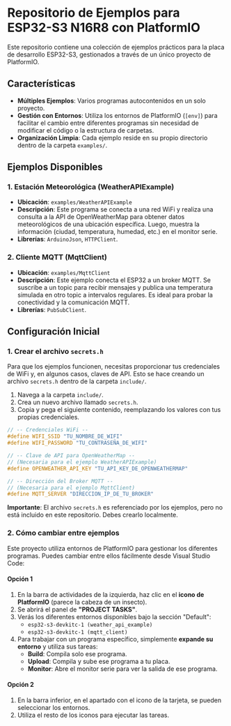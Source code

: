 # Repositorio de Ejemplos para ESP32-S3 N16R8 con PlatformIO

Este repositorio contiene una colección de ejemplos prácticos para la placa de desarrollo ESP32-S3, gestionados a través de un único proyecto de PlatformIO.

## Características

- **Múltiples Ejemplos**: Varios programas autocontenidos en un solo proyecto.
- **Gestión con Entornos**: Utiliza los entornos de PlatformIO (`[env]`) para facilitar el cambio entre diferentes programas sin necesidad de modificar el código o la estructura de carpetas.
- **Organización Limpia**: Cada ejemplo reside en su propio directorio dentro de la carpeta `examples/`.

## Ejemplos Disponibles

### 1. Estación Meteorológica (WeatherAPIExample)

- **Ubicación**: `examples/WeatherAPIExample`
- **Descripción**: Este programa se conecta a una red WiFi y realiza una consulta a la API de OpenWeatherMap para obtener datos meteorológicos de una ubicación específica. Luego, muestra la información (ciudad, temperatura, humedad, etc.) en el monitor serie.
- **Librerías**: `ArduinoJson`, `HTTPClient`.

### 2. Cliente MQTT (MqttClient)

- **Ubicación**: `examples/MqttClient`
- **Descripción**: Este ejemplo conecta el ESP32 a un broker MQTT. Se suscribe a un topic para recibir mensajes y publica una temperatura simulada en otro topic a intervalos regulares. Es ideal para probar la conectividad y la comunicación MQTT.
- **Librerías**: `PubSubClient`.

## Configuración Inicial

### 1. Crear el archivo `secrets.h`

Para que los ejemplos funcionen, necesitas proporcionar tus credenciales de WiFi y, en algunos casos, claves de API. Esto se hace creando un archivo `secrets.h` dentro de la carpeta `include/`.

1.  Navega a la carpeta `include/`.
2.  Crea un nuevo archivo llamado `secrets.h`.
3.  Copia y pega el siguiente contenido, reemplazando los valores con tus propias credenciales.

```cpp
// -- Credenciales WiFi --
#define WIFI_SSID "TU_NOMBRE_DE_WIFI"
#define WIFI_PASSWORD "TU_CONTRASEÑA_DE_WIFI"

// -- Clave de API para OpenWeatherMap --
// (Necesaria para el ejemplo WeatherAPIExample)
#define OPENWEATHER_API_KEY "TU_API_KEY_DE_OPENWEATHERMAP"

// -- Dirección del Broker MQTT --
// (Necesaria para el ejemplo MqttClient)
#define MQTT_SERVER "DIRECCION_IP_DE_TU_BROKER"
```

**Importante**: El archivo `secrets.h` es referenciado por los ejemplos, pero no está incluido en este repositorio. Debes crearlo localmente.

### 2. Cómo cambiar entre ejemplos

Este proyecto utiliza entornos de PlatformIO para gestionar los diferentes programas. Puedes cambiar entre ellos fácilmente desde Visual Studio Code:

#### Opción 1

1.  En la barra de actividades de la izquierda, haz clic en el **icono de PlatformIO** (parece la cabeza de un insecto).
2.  Se abrirá el panel de **"PROJECT TASKS"**.
3.  Verás los diferentes entornos disponibles bajo la sección "Default":
    *   `esp32-s3-devkitc-1 (weather_api_example)`
    *   `esp32-s3-devkitc-1 (mqtt_client)`
4.  Para trabajar con un programa específico, simplemente **expande su entorno** y utiliza sus tareas:
    *   **Build**: Compila solo ese programa.
    *   **Upload**: Compila y sube ese programa a tu placa.
    *   **Monitor**: Abre el monitor serie para ver la salida de ese programa.
  
#### Opción 2

1. En la barra inferior, en el apartado con el icono de la tarjeta, se pueden seleccionar los entornos.
2. Utiliza el resto de los iconos para ejecutar las tareas.
